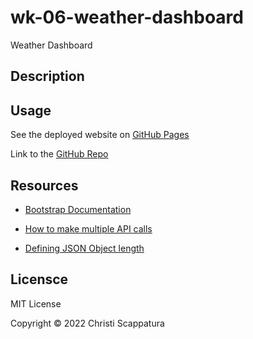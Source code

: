 # wk-06-weather-dashboard
Weather Dashboard 

## Description


## Usage

See the deployed website on [GitHub Pages](https://jazzberriess.github.io/wk-06-weather-dashboard/)

Link to the [GitHub Repo](https://github.com/jazzberriess/wk-06-weather-dashboard)

## Resources

* [Bootstrap Documentation](https://getbootstrap.com/docs/5.1/getting-started/introduction/)
* [How to make multiple API calls](https://gomakethings.com/how-to-use-the-fetch-method-to-make-multiple-api-calls-with-vanilla-javascript/)

* [Defining JSON Object length](https://stackoverflow.com/questions/19032954/why-is-jsonobject-length-undefined)


## Licensce 

MIT License

Copyright © 2022 Christi Scappatura